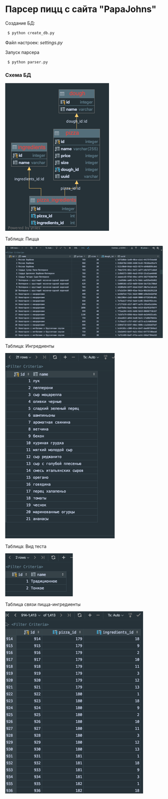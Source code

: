 # Парсер пицц с сайта "PapaJohns"

Создание БД:

```sh
 $ python create_db.py
```

Файл настроек: _settings.py_

Запуск парсера
```sh
 $ python parser.py
```

### Схема БД

![схема](https://github.com/inood/league_pizza_parser/blob/master/images/schema.png?raw=true)

Таблица: Пицца

![пицца](https://github.com/inood/league_pizza_parser/blob/master/images/pizza_table.png?raw=true)

Таблица: Ингредиенты

![ингредиенты](https://github.com/inood/league_pizza_parser/blob/master/images/ingredients_table.png?raw=true)

Таблица: Вид теста

![вид теста](https://github.com/inood/league_pizza_parser/blob/master/images/dough_table.png?raw=true)

Таблица связи пицца-ингредиенты

![связь](https://github.com/inood/league_pizza_parser/blob/master/images/pizza-ingredients_table.png?raw=true)
